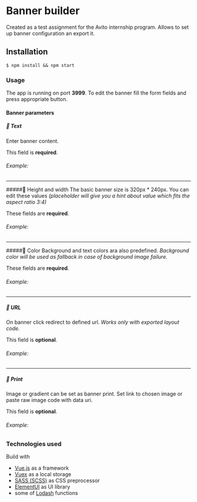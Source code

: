 # Banner builder
Created as a test assignment for the Avito internship program.
Allows to set up banner configuration an export it.

## Installation
```
$ npm install && npm start
```

### Usage
The app is running on port **3999**.
To edit the banner fill the form fields and press appropriate button.


#### Banner parameters

##### 📃 Text
Enter banner content.

This field is **required**.

###### Example: 

_____________________
#####📐 Height and width 
The basic banner size is 320px * 240px. You can edit these values *(placeholder will give you a hint about value which fits the aspect ratio 3:4)*

These fields are **required**.

###### Example:
_____________________
#####🎨 Color
Background and text colors ara also predefined. *Background color will be used as fallback in case of background image failure.*

These fields are **required**.

###### Example: 

_____________________
##### 🔗 URL
On banner click redirect to defined url. *Works only with exported layout code.*

This field is **optional**.

###### Example: 

_____________________
##### 🍭 Print
Image or gradient can be set as banner print.
Set link to chosen image or paste raw image code with data uri.

This field is **optional**.

###### Example: 


### Technologies used
Build with



* [Vue.js](https://vuejs.org) as a framework
* [Vuex](https://router.vuejs.org/) as a local storage
* [SASS (SCSS)](https://sass-lang.com/) as CSS preprocessor
* [ElementUI](https://element.eleme.io/#/en-US) as UI library
* some of [Lodash](https://lodash.com/) functions
